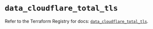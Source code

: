 # `data_cloudflare_total_tls`

Refer to the Terraform Registry for docs: [`data_cloudflare_total_tls`](https://registry.terraform.io/providers/cloudflare/cloudflare/5.9.0/docs/data-sources/total_tls).
